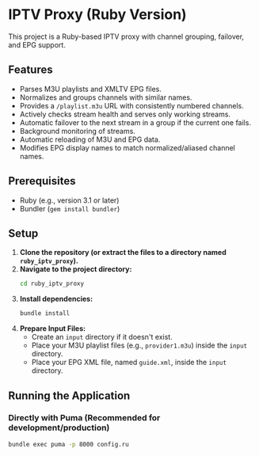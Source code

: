 # IPTV Proxy (Ruby Version)

This project is a Ruby-based IPTV proxy with channel grouping, failover, and EPG support.

## Features

- Parses M3U playlists and XMLTV EPG files.
- Normalizes and groups channels with similar names.
- Provides a `/playlist.m3u` URL with consistently numbered channels.
- Actively checks stream health and serves only working streams.
- Automatic failover to the next stream in a group if the current one fails.
- Background monitoring of streams.
- Automatic reloading of M3U and EPG data.
- Modifies EPG display names to match normalized/aliased channel names.

## Prerequisites

- Ruby (e.g., version 3.1 or later)
- Bundler (`gem install bundler`)

## Setup

1.  **Clone the repository (or extract the files to a directory named `ruby_iptv_proxy`).**
2.  **Navigate to the project directory:**
    ```bash
    cd ruby_iptv_proxy
    ```
3.  **Install dependencies:**
    ```bash
    bundle install
    ```
4.  **Prepare Input Files:**
    - Create an `input` directory if it doesn't exist.
    - Place your M3U playlist files (e.g., `provider1.m3u`) inside the `input` directory.
    - Place your EPG XML file, named `guide.xml`, inside the `input` directory.

## Running the Application

### Directly with Puma (Recommended for development/production)

```bash
bundle exec puma -p 8000 config.ru
